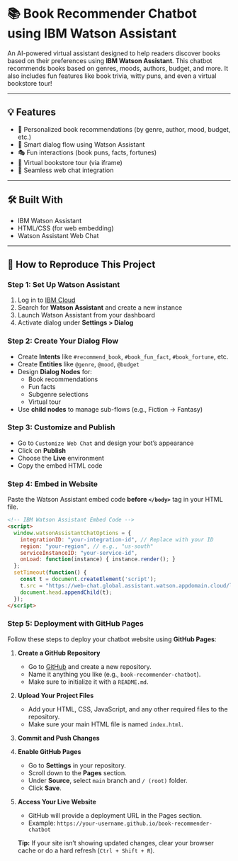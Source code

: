 # 📚 Book Recommender Chatbot using IBM Watson Assistant

An AI-powered virtual assistant designed to help readers discover books based on their preferences using **IBM Watson Assistant**. This chatbot recommends books based on genres, moods, authors, budget, and more. It also includes fun features like book trivia, witty puns, and even a virtual bookstore tour!

---

## 💡 Features

- 📖 Personalized book recommendations (by genre, author, mood, budget, etc.)
- 🤖 Smart dialog flow using Watson Assistant
- 🎭 Fun interactions (book puns, facts, fortunes)
- 🏬 Virtual bookstore tour (via iframe)
- 💬 Seamless web chat integration

---

## 🛠️ Built With

- IBM Watson Assistant
- HTML/CSS (for web embedding)
- Watson Assistant Web Chat

---

## 🚀 How to Reproduce This Project

### Step 1: Set Up Watson Assistant

1. Log in to [IBM Cloud](https://cloud.ibm.com)
2. Search for **Watson Assistant** and create a new instance
3. Launch Watson Assistant from your dashboard
4. Activate dialog under **Settings > Dialog**

### Step 2: Create Your Dialog Flow

- Create **Intents** like `#recommend_book`, `#book_fun_fact`, `#book_fortune`, etc.
- Create **Entities** like `@genre`, `@mood`, `@budget`
- Design **Dialog Nodes** for:
  - Book recommendations
  - Fun facts
  - Subgenre selections
  - Virtual tour
- Use **child nodes** to manage sub-flows (e.g., Fiction → Fantasy)

### Step 3: Customize and Publish

- Go to `Customize Web Chat` and design your bot’s appearance
- Click on **Publish**
- Choose the **Live** environment
- Copy the embed HTML code

### Step 4: Embed in Website

Paste the Watson Assistant embed code **before `</body>`** tag in your HTML file.

```html
<!-- IBM Watson Assistant Embed Code -->
<script>
  window.watsonAssistantChatOptions = {
    integrationID: "your-integration-id", // Replace with your ID
    region: "your-region", // e.g., "us-south"
    serviceInstanceID: "your-service-id",
    onLoad: function(instance) { instance.render(); }
  };
  setTimeout(function() {
    const t = document.createElement('script');
    t.src = "https://web-chat.global.assistant.watson.appdomain.cloud/loadWatsonAssistantChat.js";
    document.head.appendChild(t);
  });
</script>
```

### Step 5: Deployment with GitHub Pages

Follow these steps to deploy your chatbot website using **GitHub Pages**:

1. **Create a GitHub Repository**
   - Go to [GitHub](https://github.com) and create a new repository.
   - Name it anything you like (e.g., `book-recommender-chatbot`).
   - Make sure to initialize it with a `README.md`.

2. **Upload Your Project Files**
   - Add your HTML, CSS, JavaScript, and any other required files to the repository.
   - Make sure your main HTML file is named `index.html`.

3. **Commit and Push Changes**

4. **Enable GitHub Pages**
   - Go to **Settings** in your repository.
   - Scroll down to the **Pages** section.
   - Under **Source**, select `main` branch and `/ (root)` folder.
   - Click **Save**.

5. **Access Your Live Website**
   - GitHub will provide a deployment URL in the Pages section.
   - Example: `https://your-username.github.io/book-recommender-chatbot`

   **Tip:** If your site isn’t showing updated changes, clear your browser cache or do a hard refresh (`Ctrl + Shift + R`).


